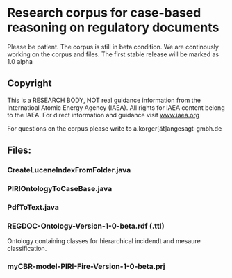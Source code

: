 # Research corpus for case-based reasoning on regulatory documents

Please be patient. The corpus is still in beta condition. We are continously working on the corpus and files. The first stable release will be marked as 1.0 alpha

## Copyright

This is a RESEARCH BODY, NOT real guidance information from the Internatioal Atomic Energy Agency (IAEA). All rights for IAEA content belong to the IAEA. For direct information and guidance visit www.iaea.org 

For questions on the corpus please write to a.korger[ät]angesagt-gmbh.de

## Files:

### CreateLuceneIndexFromFolder.java
  
### PIRIOntologyToCaseBase.java

### PdfToText.java

### REGDOC-Ontology-Version-1-0-beta.rdf (.ttl)
Ontology containing classes for hierarchical incidendt and mesaure classification.

### myCBR-model-PIRI-Fire-Version-1-0-beta.prj


